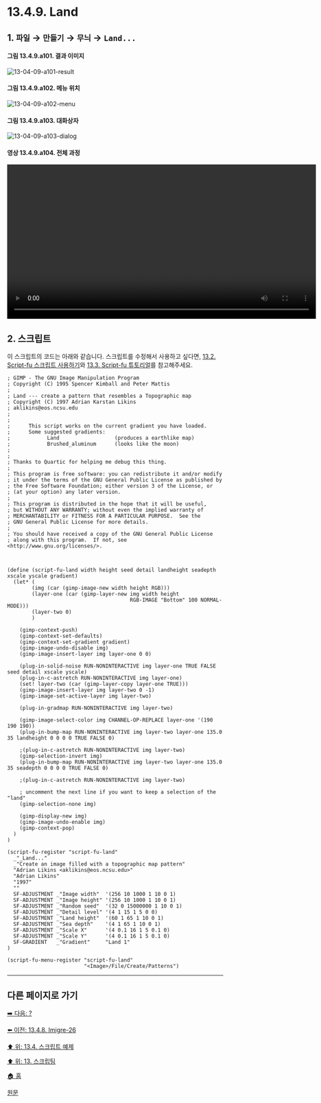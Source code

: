 # 13.4.9. Land

## 1. `파일` → `만들기` → `무늬` → `Land...`

#### 그림 13.4.9.a101. 결과 이미지
![13-04-09-a101-result](https://github.com/wonder13662/gimp/assets/15767104/d22447d3-820b-43d6-a5e9-20bc54a7504f)

#### 그림 13.4.9.a102. 메뉴 위치
![13-04-09-a102-menu](https://github.com/wonder13662/gimp/assets/15767104/d31b1d9e-fd9c-4d9e-8159-f3761539e79f)

#### 그림 13.4.9.a103. 대화상자
![13-04-09-a103-dialog](https://github.com/wonder13662/gimp/assets/15767104/cc67060c-1605-489b-a535-b5ae505aa34e)

#### 영상 13.4.9.a104. 전체 과정
<video controls="controls" width="720" src="https://github.com/wonder13662/gimp/assets/15767104/539b500f-4d60-4825-a7d5-0237dc48ac8b"></video>

## 2. 스크립트
이 스크립트의 코드는 아래와 같습니다. 스크립트를 수정해서 사용하고 싶다면, [13.2. Script-fu 스크립트 사용하기](./13-02-00-using-script-fu-scripts.md)와 [13.3. Script-fu 튜토리얼](./13-03-00-a-script-fu-tutorial.md)를 참고해주세요.

```
; GIMP - The GNU Image Manipulation Program
; Copyright (C) 1995 Spencer Kimball and Peter Mattis
;
; Land --- create a pattern that resembles a Topographic map
; Copyright (C) 1997 Adrian Karstan Likins
; aklikins@eos.ncsu.edu
;
;
;      This script works on the current gradient you have loaded.
;      Some suggested gradients:
;            Land                  (produces a earthlike map)
;            Brushed_aluminum      (looks like the moon)
;
;
; Thanks to Quartic for helping me debug this thing.
;
; This program is free software: you can redistribute it and/or modify
; it under the terms of the GNU General Public License as published by
; the Free Software Foundation; either version 3 of the License, or
; (at your option) any later version.
;
; This program is distributed in the hope that it will be useful,
; but WITHOUT ANY WARRANTY; without even the implied warranty of
; MERCHANTABILITY or FITNESS FOR A PARTICULAR PURPOSE.  See the
; GNU General Public License for more details.
;
; You should have received a copy of the GNU General Public License
; along with this program.  If not, see <http://www.gnu.org/licenses/>.



(define (script-fu-land width height seed detail landheight seadepth xscale yscale gradient)
  (let* (
        (img (car (gimp-image-new width height RGB)))
        (layer-one (car (gimp-layer-new img width height
                                        RGB-IMAGE "Bottom" 100 NORMAL-MODE)))
        (layer-two 0)
        )

    (gimp-context-push)
    (gimp-context-set-defaults)
    (gimp-context-set-gradient gradient)
    (gimp-image-undo-disable img)
    (gimp-image-insert-layer img layer-one 0 0)

    (plug-in-solid-noise RUN-NONINTERACTIVE img layer-one TRUE FALSE seed detail xscale yscale)
    (plug-in-c-astretch RUN-NONINTERACTIVE img layer-one)
    (set! layer-two (car (gimp-layer-copy layer-one TRUE)))
    (gimp-image-insert-layer img layer-two 0 -1)
    (gimp-image-set-active-layer img layer-two)

    (plug-in-gradmap RUN-NONINTERACTIVE img layer-two)

    (gimp-image-select-color img CHANNEL-OP-REPLACE layer-one '(190 190 190))
    (plug-in-bump-map RUN-NONINTERACTIVE img layer-two layer-one 135.0 35 landheight 0 0 0 0 TRUE FALSE 0)

    ;(plug-in-c-astretch RUN-NONINTERACTIVE img layer-two)
    (gimp-selection-invert img)
    (plug-in-bump-map RUN-NONINTERACTIVE img layer-two layer-one 135.0 35 seadepth 0 0 0 0 TRUE FALSE 0)

    ;(plug-in-c-astretch RUN-NONINTERACTIVE img layer-two)

    ; uncomment the next line if you want to keep a selection of the "land"
    (gimp-selection-none img)

    (gimp-display-new img)
    (gimp-image-undo-enable img)
    (gimp-context-pop)
  )
)

(script-fu-register "script-fu-land"
  _"_Land..."
  _"Create an image filled with a topographic map pattern"
  "Adrian Likins <aklikins@eos.ncsu.edu>"
  "Adrian Likins"
  "1997"
  ""
  SF-ADJUSTMENT _"Image width"  '(256 10 1000 1 10 0 1)
  SF-ADJUSTMENT _"Image height" '(256 10 1000 1 10 0 1)
  SF-ADJUSTMENT _"Random seed"  '(32 0 15000000 1 10 0 1)
  SF-ADJUSTMENT _"Detail level" '(4 1 15 1 5 0 0)
  SF-ADJUSTMENT _"Land height"  '(60 1 65 1 10 0 1)
  SF-ADJUSTMENT _"Sea depth"    '(4 1 65 1 10 0 1)
  SF-ADJUSTMENT _"Scale X"      '(4 0.1 16 1 5 0.1 0)
  SF-ADJUSTMENT _"Scale Y"      '(4 0.1 16 1 5 0.1 0)
  SF-GRADIENT   _"Gradient"     "Land 1"
)

(script-fu-menu-register "script-fu-land"
                         "<Image>/File/Create/Patterns")
```

[comment]: <> (TODO 지형의 모양이 늘 같다. 랜덤하게 생성하는 방향으로 개선해보자.)

***

## 다른 페이지로 가기
[➡️ 다음: ?]()

[⬅️ 이전: 13.4.8. Imigre-26](./13-04-08-Imigre_26.md)

[⬆️ 위: 13.4. 스크립트 예제](./13-04-00-script_examples.md)

[⬆️ 위: 13. 스크립팅](./13-00-scripting.md)

[🏠 홈](./00-home.md)

[원문](https://docs.gimp.org/2.10/ko/gimp-using-text.html#idm7428)